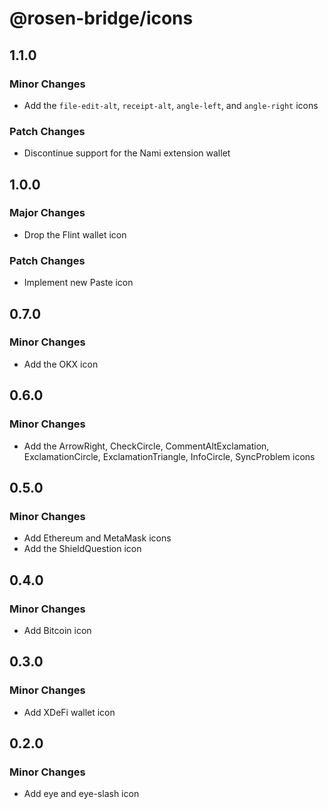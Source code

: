 # @rosen-bridge/icons

## 1.1.0

### Minor Changes

- Add the `file-edit-alt`, `receipt-alt`, `angle-left`, and `angle-right` icons

### Patch Changes

- Discontinue support for the Nami extension wallet

## 1.0.0

### Major Changes

- Drop the Flint wallet icon

### Patch Changes

- Implement new Paste icon

## 0.7.0

### Minor Changes

- Add the OKX icon

## 0.6.0

### Minor Changes

- Add the ArrowRight, CheckCircle, CommentAltExclamation, ExclamationCircle, ExclamationTriangle, InfoCircle, SyncProblem icons

## 0.5.0

### Minor Changes

- Add Ethereum and MetaMask icons
- Add the ShieldQuestion icon

## 0.4.0

### Minor Changes

- Add Bitcoin icon

## 0.3.0

### Minor Changes

- Add XDeFi wallet icon

## 0.2.0

### Minor Changes

- Add eye and eye-slash icon
